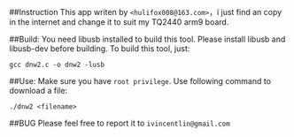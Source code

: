 ##Instruction
This app writen by `<hulifox008@163.com>`，i just find an copy in the internet and change
it to suit my TQ2440 arm9 board.

##Build:
    You need libusb installed to build this tool. 
Please install libusb and libusb-dev before building.
    To build this tool, just:
	
    gcc dnw2.c -o dnw2 -lusb

##Use:
    Make sure you have `root privilege`. Use following 
command to download a file:

	./dnw2 <filename>

##BUG
    Please feel free to report it to `ivincentlin@gmail.com`
